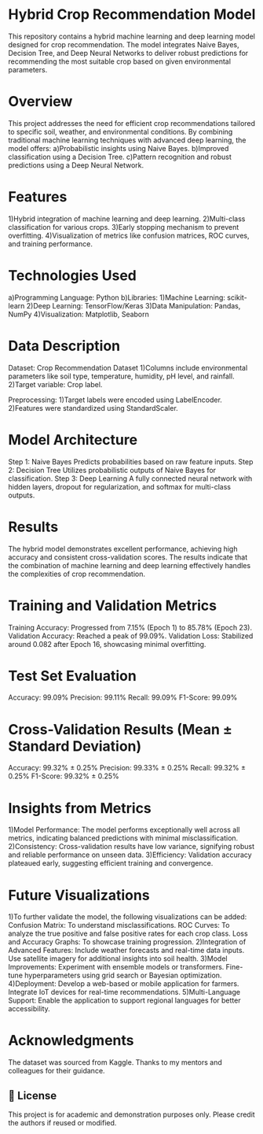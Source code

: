 # Hybrid Crop Recommendation Model
This repository contains a hybrid machine learning and deep learning model designed for crop recommendation. The model integrates Naive Bayes, Decision Tree, and Deep Neural Networks to deliver robust predictions for recommending the most suitable crop based on given environmental parameters.

# Overview
This project addresses the need for efficient crop recommendations tailored to specific soil, weather, and environmental conditions. By combining traditional machine learning techniques with advanced deep learning, the model offers:
a)Probabilistic insights using Naive Bayes.
b)Improved classification using a Decision Tree.
c)Pattern recognition and robust predictions using a Deep Neural Network.

# Features
1)Hybrid integration of machine learning and deep learning.
2)Multi-class classification for various crops.
3)Early stopping mechanism to prevent overfitting.
4)Visualization of metrics like confusion matrices, ROC curves, and training performance.

# Technologies Used
a)Programming Language: Python
b)Libraries:
1)Machine Learning: scikit-learn
2)Deep Learning: TensorFlow/Keras
3)Data Manipulation: Pandas, NumPy
4)Visualization: Matplotlib, Seaborn

# Data Description
Dataset: Crop Recommendation Dataset
1)Columns include environmental parameters like soil type, temperature, humidity, pH level, and rainfall.
2)Target variable: Crop label.

Preprocessing:
1)Target labels were encoded using LabelEncoder.
2)Features were standardized using StandardScaler.

# Model Architecture
Step 1: Naive Bayes
Predicts probabilities based on raw feature inputs.
Step 2: Decision Tree
Utilizes probabilistic outputs of Naive Bayes for classification.
Step 3: Deep Learning
A fully connected neural network with hidden layers, dropout for regularization, and softmax for multi-class outputs.

# Results
The hybrid model demonstrates excellent performance, achieving high accuracy and consistent cross-validation scores. The results indicate that the combination of machine learning and deep learning effectively handles the complexities of crop recommendation.
# Training and Validation Metrics
Training Accuracy: Progressed from 7.15% (Epoch 1) to 85.78% (Epoch 23).
Validation Accuracy: Reached a peak of 99.09%.
Validation Loss: Stabilized around 0.082 after Epoch 16, showcasing minimal overfitting.
# Test Set Evaluation
Accuracy: 99.09%
Precision: 99.11%
Recall: 99.09%
F1-Score: 99.09%
# Cross-Validation Results (Mean ± Standard Deviation)
Accuracy: 99.32% ± 0.25%
Precision: 99.33% ± 0.25%
Recall: 99.32% ± 0.25%
F1-Score: 99.32% ± 0.25%
# Insights from Metrics
1)Model Performance:
The model performs exceptionally well across all metrics, indicating balanced predictions with minimal misclassification.
2)Consistency:
Cross-validation results have low variance, signifying robust and reliable performance on unseen data.
3)Efficiency:
Validation accuracy plateaued early, suggesting efficient training and convergence.

# Future Visualizations
1)To further validate the model, the following visualizations can be added:
Confusion Matrix: To understand misclassifications.
ROC Curves: To analyze the true positive and false positive rates for each crop class.
Loss and Accuracy Graphs: To showcase training progression.
2)Integration of Advanced Features:
Include weather forecasts and real-time data inputs.
Use satellite imagery for additional insights into soil health.
3)Model Improvements:
Experiment with ensemble models or transformers.
Fine-tune hyperparameters using grid search or Bayesian optimization.
4)Deployment:
Develop a web-based or mobile application for farmers.
Integrate IoT devices for real-time recommendations.
5)Multi-Language Support:
Enable the application to support regional languages for better accessibility.

# Acknowledgments
The dataset was sourced from Kaggle.
Thanks to my mentors and colleagues for their guidance.

## 📄 License
This project is for academic and demonstration purposes only. Please credit the authors if reused or modified.

